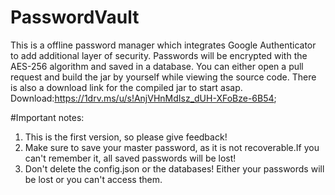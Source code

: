 # PasswordVault
This is a offline password manager which integrates Google Authenticator to add additional layer of security.
Passwords will be encrypted with the AES-256 algorithm and saved in a database.
You can either open a pull request and build the jar by yourself while viewing the source code.
There is also a download link for the compiled jar to start asap.
Download:https://1drv.ms/u/s!AnjVHnMdIsz_dUH-XFoBze-6B54;

#Important notes:
1. This is the first version, so please give feedback!
2. Make sure to save your master password, as it is not recoverable.If you can't remember it, all saved passwords will be lost!
3. Don't delete the config.json or the databases! Either your passwords will be lost or you can't access them.
